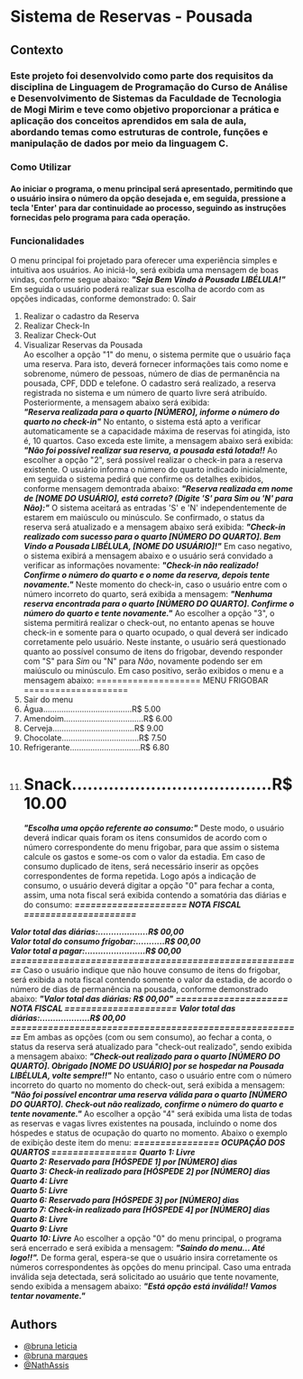 
# Sistema de Reservas - Pousada
## Contexto
### Este projeto foi desenvolvido como parte dos requisitos da disciplina de Linguagem de Programação do Curso de Análise e Desenvolvimento de Sistemas da Faculdade de Tecnologia de Mogi Mirim e teve como objetivo proporcionar a prática e aplicação dos conceitos aprendidos em sala de aula, abordando temas como estruturas de controle, funções e manipulação de dados por meio da linguagem C.
### Como Utilizar
#### Ao iniciar o programa, o menu principal será apresentado, permitindo que o usuário insira o número da opção desejada e, em seguida, pressione a tecla 'Enter' para dar continuidade ao processo, seguindo as instruções fornecidas pelo programa para cada operação.
### Funcionalidades
O menu principal foi projetado para oferecer uma experiência simples e intuitiva aos usuários. Ao iniciá-lo, será exibida uma mensagem de boas vindas, conforme segue abaixo:
***"Seja Bem Vindo à Pousada LIBÉLULA!"***
Em seguida o usuário poderá realizar sua escolha de acordo com as opções indicadas, conforme demonstrado:
0. Sair
1. Realizar o cadastro da Reserva
2. Realizar Check-In
3. Realizar Check-Out
4. Visualizar Reservas da Pousada   
   Ao escolher a opção "1" do menu, o sistema permite que o usuário faça uma reserva. Para isto, deverá fornecer informações tais como nome e sobrenome, número de pessoas, número de dias de permanência na pousada, CPF, DDD e telefone.
   O cadastro será realizado, a reserva registrada no sistema e um número de quarto livre será atribuído. Posteriormente, a mensagem abaixo será exibida:  
   ***"Reserva realizada para o quarto [NÚMERO], informe o número do quarto no check-in"***
   No entanto, o sistema está apto a verificar automaticamente se a capacidade máxima de reservas foi atingida, isto é, 10 quartos. Caso exceda este limite, a mensagem abaixo será exibida:
   ***"Não foi possível realizar sua reserva, a pousada está lotada!!***
   Ao escolher a opção "2", será possível realizar o check-in para a reserva existente.
   O usuário informa o número do quarto indicado inicialmente, em seguida o sistema pedirá que confirme os detalhes exibidos, conforme mensagem demontrada abaixo:
   ***"Reserva realizada em nome de [NOME DO USUÁRIO], está correto? (Digite 'S' para Sim ou 'N' para Não):"***
   O sistema aceitará as entradas 'S' e 'N' independentemente de estarem em maiúsculo ou minúsculo.
   Se confirmado, o status da reserva será atualizado e a mensagem abaixo será exibida:
   ***"Check-in realizado com sucesso para o quarto [NÚMERO DO QUARTO]. Bem Vindo a Pousada LIBÉLULA, [NOME DO USUÁRIO]!"***
   Em caso negativo, o sistema exibirá a mensagem abaixo e o usuário será convidado a verificar as informações novamente:
   ***"Check-in não realizado! Confirme o número do quarto e o nome da reserva, depois tente novamente."***
   Neste momento do check-in, caso o usuário entre com o número incorreto do quarto, será exibida a mensagem:
   ***"Nenhuma reserva encontrada para o quarto [NÚMERO DO QUARTO]. Confirme o número do quarto e tente novamente."***
   Ao escolher a opção "3", o sistema permitirá realizar o check-out, no entanto apenas se houve check-in e somente para o quarto ocupado, o qual deverá ser indicado corretamente pelo usuário.
   Neste instante, o usuário será questionado quanto ao possível consumo de itens do frigobar, devendo responder com "S" para *Sim* ou "N" para *Não*, novamente podendo ser em maiúsculo ou minúsculo. Em caso positivo, serão exibidos o menu e a mensagem abaixo:
   ==================== MENU FRIGOBAR ====================
0. Sair do menu
1. Água.......................................R$ 5.00
2. Amendoim...................................R$ 6.00
3. Cerveja....................................R$ 9.00
4. Chocolate..................................R$ 7.50
5. Refrigerante...............................R$ 6.80
6. Snack......................................R$ 10.00
   =======================================================
   ***"Escolha uma opção referente ao consumo:"***
   Deste modo, o usuário deverá indicar quais foram os itens consumidos de acordo com o número correspondente do menu frigobar, para que assim o sistema calcule os gastos e some-os com o valor da estadia. Em caso de consumo duplicado de itens, será necessário inserir as opções correspondentes de forma repetida.
   Logo após a indicação de consumo, o usuário deverá digitar a opção "0" para fechar a conta, assim, uma nota fiscal será exibida contendo a somatória das diárias e do consumo:
   ***===================== NOTA FISCAL =====================***

***Valor total das diárias:...................R$ 00,00***   
***Valor total do consumo frigobar:...........R$ 00,00***  
***Valor total a pagar:.......................R$ 00,00***     
***=======================================================***
Caso o usuário indique que não houve consumo de itens do frigobar, será exibida a nota fiscal contendo somente o valor da estadia, de acordo o número de dias de permanência na pousada, conforme demonstrado abaixo:
***"Valor total das diárias: R$ 00,00"***
***===================== NOTA FISCAL =====================***
***Valor total das diárias:...................R$ 00,00***
***=======================================================***
Em ambas as opções (com ou sem consumo), ao fechar a conta, o status da reserva será atualizado para "check-out realizado", sendo exibida a mensagem abaixo:
***"Check-out realizado para o quarto [NÚMERO DO QUARTO]. Obrigado [NOME DO USUÁRIO] por se hospedar na Pousada LIBÉLULA, volte sempre!!"***
No entanto, caso o usuário entre com o número incorreto do quarto no momento do check-out, será exibida a mensagem:
***"Não foi possível encontrar uma reserva válida para o quarto [NÚMERO DO QUARTO]. Check-out não realizado, confirme o número do quarto e tente novamente."***
Ao escolher a opção "4" será exibida uma lista de todas as reservas e vagas livres existentes na pousada, incluindo o nome dos hóspedes e status de ocupação do quarto no momento. Abaixo o exemplo de exibição deste item do menu:
***================ OCUPAÇÃO DOS QUARTOS ================***
***Quarto 1: Livre***  
***Quarto 2: Reservado para [HÓSPEDE 1] por [NÚMERO] dias***  
***Quarto 3: Check-in realizado para [HÓSPEDE 2] por [NÚMERO] dias***  
***Quarto 4: Livre***  
***Quarto 5: Livre***  
***Quarto 6: Reservado para [HÓSPEDE 3] por [NÚMERO] dias***  
***Quarto 7: Check-in realizado para [HÓSPEDE 4] por [NÚMERO] dias***  
***Quarto 8: Livre***  
***Quarto 9: Livre***  
***Quarto 10: Livre***
Ao escolher a opção "0" do menu principal, o programa será encerrado e será exibida a mensagem:
***"Saindo do menu... Até logo!!".***
De forma geral, espera-se que o usuário insira corretamente os números correspondentes às opções do menu principal. Caso uma entrada inválida seja detectada, será solicitado ao usuário que tente novamente, sendo exibida a mensagem abaixo:
***"Está opção está inválida!! Vamos tentar novamente."***
## Authors
- [@bruna leticia](https://github.com/)
- [@bruna marques](https://github.com/)
- [@NathAssis](https://github.com/NathAssis)
